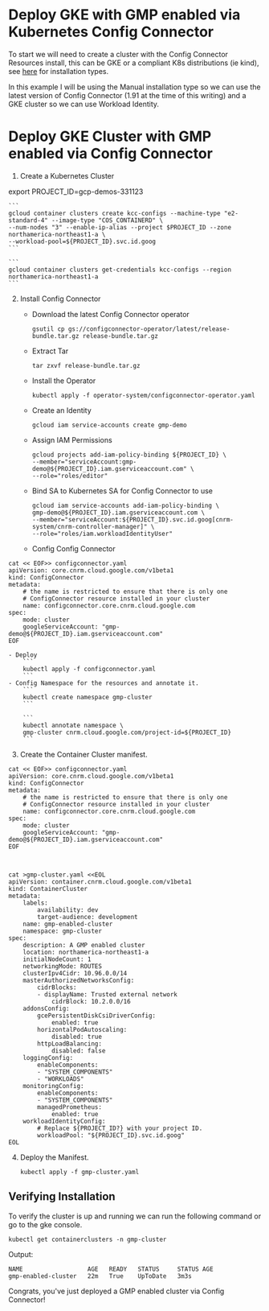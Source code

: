 # Deploy GKE with GMP enabled via Kubernetes Config Connector

To start we will need to create a cluster with the Config Connector Resources install, this can be GKE or a compliant K8s distributions (ie kind), see [here](https://cloud.google.com/config-connector/docs/concepts/installation-types) for installation types. 

In this example I will be using the Manual installation type so we can use the latest version of Config Connector (1.91 at the time of this writing) and a GKE cluster so we can use Workload Identity.

#  Deploy GKE Cluster with GMP enabled via Config Connector

1. Create a Kubernetes Cluster

export PROJECT_ID=gcp-demos-331123

    ```
    gcloud container clusters create kcc-configs --machine-type "e2-standard-4" --image-type "COS_CONTAINERD" \
    --num-nodes "3" --enable-ip-alias --project $PROJECT_ID --zone northamerica-northeast1-a \
    --workload-pool=${PROJECT_ID}.svc.id.goog
    ```

    ```
    gcloud container clusters get-credentials kcc-configs --region northamerica-northeast1-a
    ```

2. Install Config Connector

    - Download the latest Config Connector operator
        ```
        gsutil cp gs://configconnector-operator/latest/release-bundle.tar.gz release-bundle.tar.gz
        ```
    - Extract Tar
        ```
        tar zxvf release-bundle.tar.gz
        ```
    - Install the Operator
        ```
        kubectl apply -f operator-system/configconnector-operator.yaml
        ```
    - Create an Identity
        ```
        gcloud iam service-accounts create gmp-demo
        ```
    - Assign IAM Permissions
        ```
        gcloud projects add-iam-policy-binding ${PROJECT_ID} \
        --member="serviceAccount:gmp-demo@${PROJECT_ID}.iam.gserviceaccount.com" \
        --role="roles/editor"
        ```
    - Bind SA to Kubernetes SA for Config Connector to use
        ```
        gcloud iam service-accounts add-iam-policy-binding \
        gmp-demo@${PROJECT_ID}.iam.gserviceaccount.com \
        --member="serviceAccount:${PROJECT_ID}.svc.id.goog[cnrm-system/cnrm-controller-manager]" \
        --role="roles/iam.workloadIdentityUser"
        ```
    - Config Config Connector

```
cat << EOF>> configconnector.yaml
apiVersion: core.cnrm.cloud.google.com/v1beta1
kind: ConfigConnector
metadata:
    # the name is restricted to ensure that there is only one
    # ConfigConnector resource installed in your cluster
    name: configconnector.core.cnrm.cloud.google.com
spec:
    mode: cluster
    googleServiceAccount: "gmp-demo@${PROJECT_ID}.iam.gserviceaccount.com"
EOF
```
    - Deploy
        ```
        kubectl apply -f configconnector.yaml
        ```
    - Config Namespace for the resources and annotate it.
        ```
        kubectl create namespace gmp-cluster
        ```

        ```
        kubectl annotate namespace \
        gmp-cluster cnrm.cloud.google.com/project-id=${PROJECT_ID}
        ```
3. Create the Container Cluster manifest.

```
cat << EOF>> configconnector.yaml
apiVersion: core.cnrm.cloud.google.com/v1beta1
kind: ConfigConnector
metadata:
    # the name is restricted to ensure that there is only one
    # ConfigConnector resource installed in your cluster
    name: configconnector.core.cnrm.cloud.google.com
spec:
    mode: cluster
    googleServiceAccount: "gmp-demo@${PROJECT_ID}.iam.gserviceaccount.com"
EOF



cat >gmp-cluster.yaml <<EOL
apiVersion: container.cnrm.cloud.google.com/v1beta1
kind: ContainerCluster
metadata:
    labels:
        availability: dev
        target-audience: development
    name: gmp-enabled-cluster
    namespace: gmp-cluster
spec:
    description: A GMP enabled cluster
    location: northamerica-northeast1-a
    initialNodeCount: 1
    networkingMode: ROUTES
    clusterIpv4Cidr: 10.96.0.0/14
    masterAuthorizedNetworksConfig:
        cidrBlocks:
        - displayName: Trusted external network
            cidrBlock: 10.2.0.0/16
    addonsConfig:
        gcePersistentDiskCsiDriverConfig:
            enabled: true
        horizontalPodAutoscaling:
            disabled: true
        httpLoadBalancing:
            disabled: false
    loggingConfig:
        enableComponents:
        - "SYSTEM_COMPONENTS"
        - "WORKLOADS"
    monitoringConfig:
        enableComponents:
        - "SYSTEM_COMPONENTS"
        managedPrometheus:
            enabled: true
    workloadIdentityConfig:
        # Replace ${PROJECT_ID?} with your project ID.
        workloadPool: "${PROJECT_ID}.svc.id.goog"
EOL
```

4. Deploy the Manifest.

    ```
    kubectl apply -f gmp-cluster.yaml
    ```

## Verifying Installation

To verify the cluster is up and running we can run the following command or go to the gke console.

```
kubectl get containerclusters -n gmp-cluster
```
Output:
```
NAME                  AGE   READY   STATUS     STATUS AGE
gmp-enabled-cluster   22m   True    UpToDate   3m3s
```

Congrats, you've just deployed a GMP enabled cluster via Config Connector!